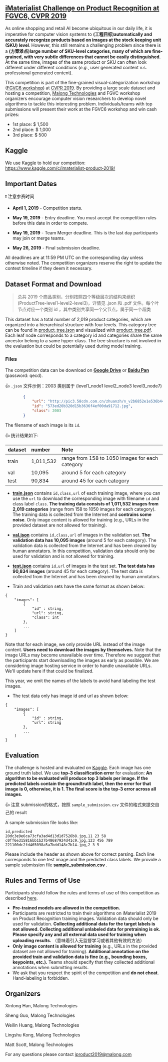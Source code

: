 ## [iMaterialist Challenge on Product Recognition at FGVC6, CVPR 2019](https://www.kaggle.com/c/imaterialist-product-2019/)

As online shopping and retail AI become ubiquitous in our daily life,  it is imperative for computer vision systems to __(工程目标)automatically and accurately recognize products based on images at the stock keeping unit (SKU) level__. However, this still remains a challenging problem since there is a __(方案难点)large number of SKU-level categories, many of which are fine-grained, with very subtle differences that cannot be easily distinguished__. At the same time, images of the same product or SKU can often look different under different conditions (*e.g.*, user generated content v.s. professional generated content).

This competition is part of the fine-grained visual-categorization workshop ([FGVC6 workshop](https://sites.google.com/view/fgvc6/home)) at [CVPR 2019](http://cvpr2019.thecvf.com/). By providing a large scale dataset and hosting a competition, [Malong Technologies](https://www.malong.com/en/home) and FGVC workshop organizers encourage computer vision researchers to develop novel algorithms to tackle this interesting problem. Individuals/teams with top submissions will present their work at the FGVC6 workshop and win cash prizes:

 - 1st place: $ 1,500
 - 2nd place: $ 1,000
 - 3rd place: $ 500

## Kaggle
We use Kaggle to hold our competiton: https://www.kaggle.com/c/imaterialist-product-2019/

## Important Dates

:exclamation: 注意参赛时间

- **April 1, 2019** - Competition starts.

- **May 19, 2019** - Entry deadline. You must accept the competition rules before this date in order to compete.

- **May 19, 2019** - Team Merger deadline. This is the last day participants may join or merge teams.

- **May 26, 2019** - Final submission deadline.

All deadlines are at 11:59 PM UTC on the corresponding day unless otherwise noted. The competition organizers reserve the right to update the contest timeline if they deem it necessary.


## Dataset Format and Download

> 总共 2019 个商品类别，分别按照四个等级层次的结构来组织 (ProductTree-level1-level2-level3)，详情见 .json 和 .pdf 文件。每个叶节点对应一个类别 id ，其中类别共享同一个父节点，属于同一个超类

This dataset has a total number of 2,019 product categories, which are organized into a hierarchical structure with four levels. This category tree can be found in [product_tree.json](product_tree.json) and visualized with [product_tree.pdf](product_tree.pdf). Each leaf node corresponds to a category id and categories share the same ancestor belong to a same hyper-class. The tree structure is not involved in the evaluation but could be potentially used during model training.

### Files

The competition data can be download on [**Google Drive**](https://drive.google.com/open?id=18xGkrb0pzgPw7l931r87029W0ORaVzP_) or [**Baidu Pan**](https://pan.baidu.com/s/1u0XeLu30_5zkMCJ2imnmCw) (password: qecd).

:+1: `.json` 文件示例：2003 类别属于 (level1_node1 level2_node3 level3_node7)

```json
        {
            "url": "http://pic3.58cdn.com.cn/zhuanzh/n_v2b6852e1e536b441c9a6104186b53b99f.jpg?w=750&h=0", 
            "id": "573ed20b320d15b3636f4ef00da91712.jpg", 
            "class": 2003
        }
```

The filename of each image is its ```id```.

:+1: 统计结果如下:

| dataset           | number                 | Note            |
|:-------------------|:---------------------|:-------------------|
|train|1,011,532|range from 158 to 1050 images for each category|
|val|10,095|around 5 for each category|
|test|90,834|around 45 for each category|

- [**train.json**](https://drive.google.com/open?id=1b6RyQTaAlQYKhvc-OfnfZjtVJ_XFV8a7) contains ```id,class,url``` of each training image, where you can use the ```url``` to download the corresponding image with filename ```id``` and class label ```class```. __The training data consists of 1,011,532 images from 2,019 categories__ (range from 158 to 1050 images for each category). The training data is collected from the Internet and __contrains some noise__. Only image content is allowed for training (e.g., URLs in the provided dataset are not allowed for training).


- [**val.json**](https://drive.google.com/open?id=1o7JlT6E5ffyUUKWsED0XiSXCCfASmlaU) contains ```id,class,url``` of images in the validation set. __The validation data has 10,095 images__ (around 5 for each category). The validation data is collected from the Internet and has been cleaned by human annotators. In this competition, validation data should only be used for validation and is not allowed for training.

- [**test.json**](https://drive.google.com/open?id=1MF50hOqfYVga0f0uXd5w-5cqCqnreLS5) contains ```id,url``` of images in the test set. __The test data has 90,834 images__ (around 45 for each category). The test data is collected from the Internet and has been cleaned by human annotators.



- Train and validation sets have the same format as shown below:

```
{   
    "images": [   
        {   
            "id" : string,   
            "url": string,
            "class": int   
        },
        ...   
    ]
} 
```

Note that for each image, we only provide URL instead of the image content. __Users need to download the images by themselves.__ Note that the image URLs may become unavailable over time. Therefore we suggest that the participants start downloading the images as early as possible. We are considering image hosting service in order to handle unavailable URLs. We'll update here if that could be finalized.

This year, we omit the names of the labels to avoid hand labeling the test images.

- The test data only has image id and url as shown below:

```
{   
    "images": [   
        {   
            "id" : string,   
            "url": string
        },
        ...   
    ]
} 

```



## Evaluation

The challenge is hosted and evaluated on [Kaggle](https://www.kaggle.com/c/imaterialist-product-2019/). Each image has one ground truth label. We use **top-3 classification error** for evaluation: __An algorithm to be evaluated will produce top 3 labels per image. If the predicted labels contain the groundtruth label, then the error for that image is 0, otherwise, it is 1. The final score is the top-3 error across all images.__

:+1: 注意 submission的格式，按照 `sample_submission.csv` 文件的格式来提交自己的 result 

A sample submission file looks like:

```
id,predicted 
20dc3e9e6ca73cfa3ad4d13d1d7526b8.jpg,11 23 58 
c0ff6e315816bb1b27b48687924d41c9.jpg,123 456 789 
221100dc2fd465098a5a7bdd148c7b14.jpg,2 3 5
```

Please include the header as shown above for correct parsing. Each line corresponds to one test image and the predicted class labels. We provide a sample submission file [**sample_submission.csv**](https://drive.google.com/open?id=1v-vF6841uWN5Emn72t0pDSZL3Z4KQRl-) .

## Rules and Terms of Use

Participants should follow the rules and terms of use of this competition as described [here](https://www.kaggle.com/c/imaterialist-product-2019/rules).

- __Pre-trained models are allowed in the competition.__
- Participants are restricted to train their algorithms on iMaterialist 2019 on Product Recognition training images. Validation data should only be used for validation. __Collecting additional data for the target labels is not allowed. Collecting additional unlabeled data for pretraining is ok. Please specify any and all external data used for training when uploading results.__ （意味着引入无监督学习或者其他有效的方法）
- __Only image content is allowed for training__ (e.g., URLs in the provided dataset are not allowed for training).
__Additional annotation on the provided train and validation data is fine (e.g., bounding boxes, keypoints, etc.).__ Teams should specify that they collected additional annotations when submitting results.
- We ask that you respect the spirit of the competition and __do not cheat__. Hand-labeling is forbidden.

## Organizers

Xintong Han, Malong Technologies

Sheng Guo, Malong Technologies

Weilin Huang, Malong Technologies

Lingshu Kong, Malong Technologies

Matt Scott, Malong Technologies

For any questions please contact iproduct2019@malong.com
